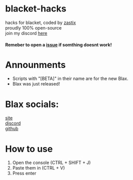 # blacket-hacks
hacks for blacket, coded by [zastix](https://github.com/notzastix)<br>
proudly 100% open-source<br>
join my discord [here](https://discord.gg/xxBtqPHSjW)
#### Remeber to open a [issue](https://github.com/notzastix/blacket-hacks/issues) if somthing doesnt work!
# Announments
- Scripts with "[BETA]" in their name are for the new Blax.
- Blax was just released!
# Blax socials:
[site](http://xotic.org)<br>
[discord](https://discord.gg/XrVMbR5tJd)<br>
[github](https://github.com/XOTlC/Blacket)
# How to use
1. Open the console (CTRL + SHIFT + J)<br>
2. Paste them in (CTRL + V)<br>
3. Press enter
